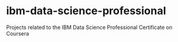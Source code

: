 # ibm-data-science-professional
Projects related to the IBM Data Science Professional Certificate on Coursera
